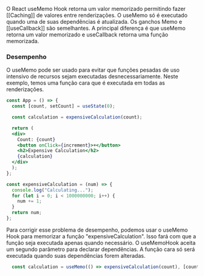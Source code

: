 O React useMemo Hook retorna um valor memorizado permitindo fazer [[Caching]] de valores entre renderizações.
O useMemo só é executado quando uma de suas dependências é atualizada.
Os ganchos Memo e [[useCallback]] são semelhantes. A principal diferença é que useMemo retorna um valor memorizado e useCallback retorna uma função memorizada. 
### Desempenho
O useMemo pode ser usado para evitar que funções pesadas de uso intensivo de recursos sejam executadas desnecessariamente.
Neste exemplo, temos uma função cara que é executada em todas as renderizações.
```jsx
const App = () => {
  const [count, setCount] = useState(0);

  const calculation = expensiveCalculation(count);

  return (
  <div>
	Count: {count}
	<button onClick={increment}>+</button>
	<h2>Expensive Calculation</h2>
	{calculation}
  </div>
  );
};

const expensiveCalculation = (num) => {
  console.log("Calculating...");
  for (let i = 0; i < 1000000000; i++) {
    num += 1;
  }
  return num;
};
```

Para corrigir esse problema de desempenho, podemos usar o useMemo Hook para memorizar a função "expensiveCalculation". Isso fará com que a função seja executada apenas quando necessário.
O useMemoHook aceita um segundo parâmetro para declarar dependências. A função cara só será executada quando suas dependências forem alteradas.
```jsx
  const calculation = useMemo(() => expensiveCalculation(count), [count]);
```